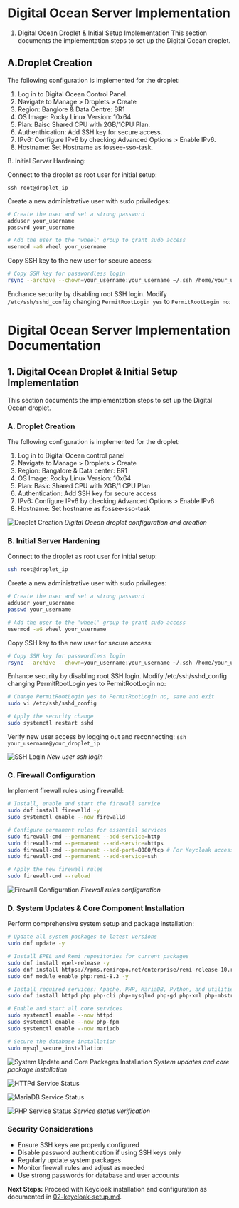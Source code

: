 # Digital Ocean Server Implementation
  1. Digital Ocean Droplet & Initial Setup Implementation
This section documents the implementation steps to set up the Digital Ocean droplet.
## A.Droplet Creation
The following configuration is implemented for the droplet:
  1. Log in to Digital Ocean Control Panel.
  2. Navigate to Manage > Droplets > Create
  3. Region: Banglore & Data Centre: BR1
  4. OS Image: Rocky Linux Version: 10x64
  5. Plan: Baisc Shared CPU with 2GB/1CPU Plan.
  6. Authenthication: Add SSH key for secure access.
  7. IPv6: Configure IPv6 by checking Advanced Options > Enable IPv6.
  8. Hostname: Set Hostname as fossee-sso-task.



B. Initial Server Hardening:

Connect to the droplet as root user for initial setup:
```
ssh root@droplet_ip 
```
Create a new administrative user with sudo priviledges:
```bash
# Create the user and set a strong password
adduser your_username
passwrd your_username

# Add the user to the 'wheel' group to grant sudo access
usermod -aG wheel your_username
```
Copy SSH key to the new user for secure access:
```bash
# Copy SSH key for passwordless login
rsync --archive --chown=your_username:your_username ~/.ssh /home/your_username
```
Enchance security by disabling root SSH login. Modify ```/etc/ssh/sshd_config``` changing ```PermitRootLogin yes``` to ```PermitRootLogin no```:


# Digital Ocean Server Implementation Documentation

## 1. Digital Ocean Droplet & Initial Setup Implementation

This section documents the implementation steps to set up the Digital Ocean droplet.

### A. Droplet Creation

The following configuration is implemented for the droplet:

1. Log in to Digital Ocean control panel
2. Navigate to Manage > Droplets > Create
3. Region: Bangalore & Data center: BR1
4. OS Image: Rocky Linux Version: 10x64
5. Plan: Basic Shared CPU with 2GB/1 CPU Plan
6. Authentication: Add SSH key for secure access
7. IPv6: Configure IPv6 by checking Advanced Options > Enable IPv6
8. Hostname: Set hostname as fossee-sso-task

![Droplet Creation](./screenshots/01-images/droplet-overview.png)
*Digital Ocean droplet configuration and creation*

### B. Initial Server Hardening

Connect to the droplet as root user for initial setup:

```bash
ssh root@droplet_ip
```

Create a new administrative user with sudo privileges:

```bash
# Create the user and set a strong password
adduser your_username
passwd your_username

# Add the user to the 'wheel' group to grant sudo access
usermod -aG wheel your_username
```

Copy SSH key to the new user for secure access:

```bash
# Copy SSH key for passwordless login
rsync --archive --chown=your_username:your_username ~/.ssh /home/your_username
```

Enhance security by disabling root SSH login. Modify /etc/ssh/sshd_config changing PermitRootLogin yes to PermitRootLogin no:

```bash
# Change PermitRootLogin yes to PermitRootLogin no, save and exit
sudo vi /etc/ssh/sshd_config
```

```bash
# Apply the security change
sudo systemctl restart sshd
```

Verify new user access by logging out and reconnecting: `ssh your_username@your_droplet_ip`

![SSH Login](./screenshots/01-images/ssh-login.png)
*New user ssh login*

### C. Firewall Configuration

Implement firewall rules using firewalld:

```bash
# Install, enable and start the firewall service
sudo dnf install firewalld -y
sudo systemctl enable --now firewalld

# Configure permanent rules for essential services
sudo firewall-cmd --permanent --add-service=http
sudo firewall-cmd --permanent --add-service=https
sudo firewall-cmd --permanent --add-port=8080/tcp # For Keycloak access
sudo firewall-cmd --permanent --add-service=ssh

# Apply the new firewall rules
sudo firewall-cmd --reload
```

![Firewall Configuration](./screenshots/01-images/firewall-status.png)
*Firewall rules configuration*

### D. System Updates & Core Component Installation

Perform comprehensive system setup and package installation:

```bash
# Update all system packages to latest versions
sudo dnf update -y

# Install EPEL and Remi repositories for current packages
sudo dnf install epel-release -y
sudo dnf install https://rpms.remirepo.net/enterprise/remi-release-10.rpm -y
sudo dnf module enable php:remi-8.3 -y

# Install required services: Apache, PHP, MariaDB, Python, and utilities
sudo dnf install httpd php php-cli php-mysqlnd php-gd php-xml php-mbstring php-json php-fpm mariadb-server python3 python3-pip unzip wget -y

# Enable and start all core services
sudo systemctl enable --now httpd
sudo systemctl enable --now php-fpm
sudo systemctl enable --now mariadb

# Secure the database installation
sudo mysql_secure_installation
```

![System Update and Core Packages Installation](./screenshots/01-images/update.png)
*System updates and core package installation*

![HTTPd Service Status](./screenshots/01-images/httpd-status.png)

![MariaDB Service Status](./screenshots/01-images/mariadb-status.png)

![PHP Service Status](./screenshots/01-images/php-status.png)
*Service status verification*

### Security Considerations

- Ensure SSH keys are properly configured
- Disable password authentication if using SSH keys only
- Regularly update system packages
- Monitor firewall rules and adjust as needed
- Use strong passwords for database and user accounts

**Next Steps:** Proceed with Keycloak installation and configuration as documented in [02-keycloak-setup.md](02-keycloak-setup.md).
